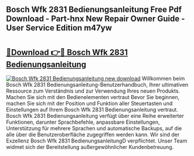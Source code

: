 ## Bosch Wfk 2831 Bedienungsanleitung Free Pdf Download - Part-hnx New Repair Owner Guide - User Service Edition m47yw

# <h2><a href="http://df1qqli.blite.top/?on=Bosch+Wfk+2831+Bedienungsanleitung">🔗Download 👉🔴 Bosch Wfk 2831 Bedienungsanleitung</a></h2>

[![Bosch Wfk 2831 Bedienungsanleitung new download](https://i.imgur.com/lujVjoI.png)](http://df1qqli.blite.top/?on=Bosch+Wfk+2831+Bedienungsanleitung)
Willkommen beim Bosch Wfk 2831 Bedienungsanleitung-Benutzerhandbuch, Ihrer ultimativen Ressource zum Verständnis und zur Verwendung Ihres neuen Produkts. Machen Sie sich mit den Bedienelementen vertraut Bevor Sie beginnen, machen Sie sich mit der Position und Funktion aller Steuertasten und Einstellungen auf Ihrem Bosch Wfk 2831 Bedienungsanleitung vertraut. Bosch Wfk 2831 Bedienungsanleitung verfügt über eine Reihe erweiterter Funktionen, darunter Sprachbefehle, anpassbare Einstellungen, Unterstützung für mehrere Sprachen und automatische Backups, auf die alle über die Benutzeroberfläche zugegriffen werden kann. Wir sind der Exzellenz Bosch Wfk 2831 BedienungsanleitungD verpflichtet. Unser Team widmet sich der Bereitstellung außergewöhnlicher Kundenbetreuung.
